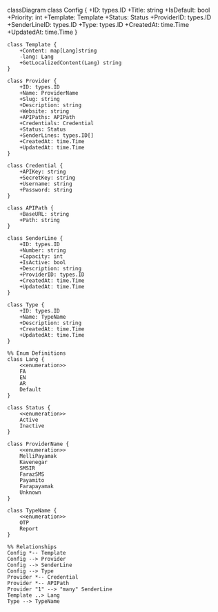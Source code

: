 classDiagram
    class Config {
        +ID: types.ID
        +Title: string
        +IsDefault: bool
        +Priority: int
        +Template: Template
        +Status: Status
        +ProviderID: types.ID
        +SenderLineID: types.ID
        +Type: types.ID
        +CreatedAt: time.Time
        +UpdatedAt: time.Time
    }

    class Template {
        +Content: map[Lang]string
        -lang: Lang
        +GetLocalizedContent(Lang) string
    }

    class Provider {
        +ID: types.ID
        +Name: ProviderName
        +Slug: string
        +Description: string
        +Website: string
        +APIPaths: APIPath
        +Credentials: Credential
        +Status: Status
        +SenderLines: types.ID[]
        +CreatedAt: time.Time
        +UpdatedAt: time.Time
    }

    class Credential {
        +APIKey: string
        +SecretKey: string
        +Username: string
        +Password: string
    }

    class APIPath {
        +BaseURL: string
        +Path: string
    }

    class SenderLine {
        +ID: types.ID
        +Number: string
        +Capacity: int
        +IsActive: bool
        +Description: string
        +ProviderID: types.ID
        +CreatedAt: time.Time
        +UpdatedAt: time.Time
    }

    class Type {
        +ID: types.ID
        +Name: TypeName
        +Description: string
        +CreatedAt: time.Time
        +UpdatedAt: time.Time
    }

    %% Enum Definitions
    class Lang {
        <<enumeration>>
        FA
        EN
        AR
        Default
    }

    class Status {
        <<enumeration>>
        Active
        Inactive
    }

    class ProviderName {
        <<enumeration>>
        MelliPayamak
        Kavenegar
        SMSIR
        FarazSMS
        Payamito
        Farapayamak
        Unknown
    }

    class TypeName {
        <<enumeration>>
        OTP
        Report
    }

    %% Relationships
    Config *-- Template
    Config --> Provider
    Config --> SenderLine
    Config --> Type
    Provider *-- Credential
    Provider *-- APIPath
    Provider "1" --> "many" SenderLine
    Template ..> Lang
    Type --> TypeName
